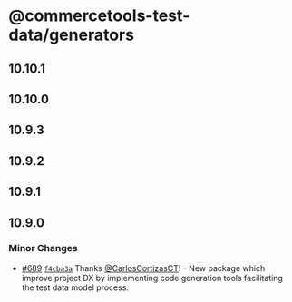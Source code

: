 # @commercetools-test-data/generators

## 10.10.1

## 10.10.0

## 10.9.3

## 10.9.2

## 10.9.1

## 10.9.0

### Minor Changes

- [#689](https://github.com/commercetools/test-data/pull/689) [`f4cba3a`](https://github.com/commercetools/test-data/commit/f4cba3a7ab8e16096cad945fe007f6a1728271d5) Thanks [@CarlosCortizasCT](https://github.com/CarlosCortizasCT)! - New package which improve project DX by implementing code generation tools facilitating the test data model process.
